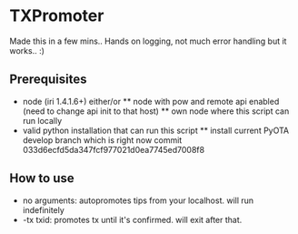 # TXPromoter
Made this in a few mins.. Hands on logging, not much error handling but it works.. :)

## Prerequisites
* node (iri 1.4.1.6+) either/or
** node with pow and remote api enabled (need to change api init to that host)
** own node where this script can run locally
* valid python installation that can run this script
** install current PyOTA develop branch which is right now commit 033d6ecfd5da347fcf977021d0ea7745ed7008f8

## How to use
* no arguments: autopromotes tips from your localhost. will run indefinitely
* -tx txid: promotes tx until it's confirmed. will exit after that.